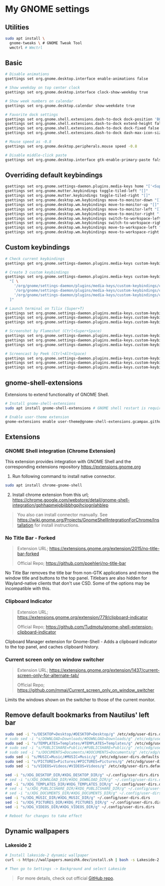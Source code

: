 # My GNOME settings

## Utilities

```sh
sudo apt install \
  gnome-tweaks \ # GNOME Tweak Tool
  wmctrl # Wmctrl
```

## Basic

```sh
# Disable animations
gsettings set org.gnome.desktop.interface enable-animations false

# Show weekday on top center clock
gsettings set org.gnome.desktop.interface clock-show-weekday true

# Show week numbers on calendar
gsettings set org.gnome.desktop.calendar show-weekdate true

# Favorite dock settings
gsettings set org.gnome.shell.extensions.dash-to-dock dock-position 'BOTTOM'
gsettings set org.gnome.shell.extensions.dash-to-dock extend-height false
gsettings set org.gnome.shell.extensions.dash-to-dock dock-fixed false
gsettings set org.gnome.shell.extensions.dash-to-dock dash-max-icon-size 52

# Mouse speed as -0.8
gsettings set org.gnome.desktop.peripherals.mouse speed -0.8

# Disable middle-click paste
gsettings set org.gnome.desktop.interface gtk-enable-primary-paste false
```

## Overriding default keybindings

```sh
gsettings set org.gnome.settings-daemon.plugins.media-keys home "['<Super>e']"
gsettings set org.gnome.mutter.keybindings toggle-tiled-left "[]"
gsettings set org.gnome.mutter.keybindings toggle-tiled-right "[]"
gsettings set org.gnome.desktop.wm.keybindings move-to-monitor-down "[]"
gsettings set org.gnome.desktop.wm.keybindings move-to-monitor-up "[]"
gsettings set org.gnome.desktop.wm.keybindings move-to-monitor-left "[]"
gsettings set org.gnome.desktop.wm.keybindings move-to-monitor-right "[]"
gsettings set org.gnome.desktop.wm.keybindings switch-to-workspace-left "['<Super>Left']"
gsettings set org.gnome.desktop.wm.keybindings switch-to-workspace-right "['<Super>Right']"
gsettings set org.gnome.desktop.wm.keybindings move-to-workspace-left "['<Primary><Super>Left']"
gsettings set org.gnome.desktop.wm.keybindings move-to-workspace-right "['<Primary><Super>Right']"
```

## Custom keybindings

```sh
# Check current keybindings
gsettings get org.gnome.settings-daemon.plugins.media-keys custom-keybindings

# Create 3 custom keybindings
gsettings set org.gnome.settings-daemon.plugins.media-keys custom-keybindings \
  "[ \
    '/org/gnome/settings-daemon/plugins/media-keys/custom-keybindings/custom0/', \
    '/org/gnome/settings-daemon/plugins/media-keys/custom-keybindings/custom1/', \
    '/org/gnome/settings-daemon/plugins/media-keys/custom-keybindings/custom2/' \
  ]"

# Launch terminal on Tilix (Super+T)
gsettings set org.gnome.settings-daemon.plugins.media-keys.custom-keybinding:/org/gnome/settings-daemon/plugins/media-keys/custom-keybindings/custom0/ name 'Launch terminal on Tilix'
gsettings set org.gnome.settings-daemon.plugins.media-keys.custom-keybinding:/org/gnome/settings-daemon/plugins/media-keys/custom-keybindings/custom0/ command 'tilix'
gsettings set org.gnome.settings-daemon.plugins.media-keys.custom-keybinding:/org/gnome/settings-daemon/plugins/media-keys/custom-keybindings/custom0/ binding '<Super>t'

# Screenshot by Flameshot (Ctrl+Super+Space)
gsettings set org.gnome.settings-daemon.plugins.media-keys.custom-keybinding:/org/gnome/settings-daemon/plugins/media-keys/custom-keybindings/custom1/ name 'Screenshot by Flameshot'
gsettings set org.gnome.settings-daemon.plugins.media-keys.custom-keybinding:/org/gnome/settings-daemon/plugins/media-keys/custom-keybindings/custom1/ command 'flameshot gui'
gsettings set org.gnome.settings-daemon.plugins.media-keys.custom-keybinding:/org/gnome/settings-daemon/plugins/media-keys/custom-keybindings/custom1/ binding '<Primary><Super>space'

# Screencast by Peek (Ctrl+Alt+Space)
gsettings set org.gnome.settings-daemon.plugins.media-keys.custom-keybinding:/org/gnome/settings-daemon/plugins/media-keys/custom-keybindings/custom2/ name 'Screencast by Peek'
gsettings set org.gnome.settings-daemon.plugins.media-keys.custom-keybinding:/org/gnome/settings-daemon/plugins/media-keys/custom-keybindings/custom2/ command 'peek'
gsettings set org.gnome.settings-daemon.plugins.media-keys.custom-keybinding:/org/gnome/settings-daemon/plugins/media-keys/custom-keybindings/custom2/ binding '<Primary><Alt>space'
```

## gnome-shell-extensions

Extensions to extend functionality of GNOME Shell.

```sh
# Install gnome-shell-extensions
sudo apt install gnome-shell-extensions # GNOME shell restart is required after this

# Enable user-theme extension
gnome-extensions enable user-theme@gnome-shell-extensions.gcampax.github.com
```

## Extensions

### GNOME Shell integration (Chrome Extension)

This extension provides integration with GNOME Shell and the corresponding extensions repository
https://extensions.gnome.org

1. Run following command to install native connector.

```sh
sudo apt install chrome-gnome-shell
```

2. Install chrome extension from this url;
   https://chrome.google.com/webstore/detail/gnome-shell-integration/gphhapmejobijbbhgpjhcjognlahblep

> You also can install connector manually. See
> https://wiki.gnome.org/Projects/GnomeShellIntegrationForChrome/Installation for install instructions.

### No Title Bar - Forked

> Extension URL; https://extensions.gnome.org/extension/2015/no-title-bar-forked
>
> Official Repo; https://github.com/poehlerj/no-title-bar

No Title Bar removes the title bar from non-GTK applications and moves the window title and buttons to the top panel.
Titlebars are also hidden for Wayland-native clients that don't use CSD. Some of the options may be incompatible with
this.

### Clipboard Indicator

> Extension URL; https://extensions.gnome.org/extension/779/clipboard-indicator
>
> Official Repo; https://github.com/Tudmotu/gnome-shell-extension-clipboard-indicator

Clipboard Manager extension for Gnome-Shell - Adds a clipboard indicator to the top panel, and caches clipboard history.

### Current screen only on window switcher

> Extension URL; https://extensions.gnome.org/extension/1437/current-screen-only-for-alternate-tab/
>
> Official Repo; https://github.com/mmai/Current_screen_only_on_window_switcher

Limits the windows shown on the switcher to those of the current monitor.

## Remove default bookmarks from Nautilus' left bar

```sh
sudo sed -i "s/DESKTOP=Desktop/#DESKTOP=Desktop/g" /etc/xdg/user-dirs.defaults
# sudo sed -i "s/DOWNLOAD=Downloads/#DOWNLOAD=Downloads/g" /etc/xdg/user-dirs.defaults
sudo sed -i "s/TEMPLATES=Templates/#TEMPLATES=Templates/g" /etc/xdg/user-dirs.defaults
# sudo sed -i "s/PUBLICSHARE=Public/#PUBLICSHARE=Public/g" /etc/xdg/user-dirs.defaults
# sudo sed -i "s/DOCUMENTS=Documents/#DOCUMENTS=Documents/g" /etc/xdg/user-dirs.defaults
sudo sed -i "s/MUSIC=Music/#MUSIC=Music/g" /etc/xdg/user-dirs.defaults
sudo sed -i "s/PICTURES=Pictures/#PICTURES=Pictures/g" /etc/xdg/user-dirs.defaults
sudo sed -i "s/VIDEOS=Videos/#VIDEOS=Videos/g" /etc/xdg/user-dirs.defaults

sed -i "s/XDG_DESKTOP_DIR/#XDG_DESKTOP_DIR/g" ~/.config/user-dirs.dirs
# sed -i "s/XDG_DOWNLOAD_DIR/#XDG_DOWNLOAD_DIR/g" ~/.config/user-dirs.dirs
sed -i "s/XDG_TEMPLATES_DIR/#XDG_TEMPLATES_DIR/g" ~/.config/user-dirs.dirs
# sed -i "s/XDG_PUBLICSHARE_DIR/#XDG_PUBLICSHARE_DIR/g" ~/.config/user-dirs.dirs
# sed -i "s/XDG_DOCUMENTS_DIR/#XDG_DOCUMENTS_DIR/g" ~/.config/user-dirs.dirs
sed -i "s/XDG_MUSIC_DIR/#XDG_MUSIC_DIR/g" ~/.config/user-dirs.dirs
sed -i "s/XDG_PICTURES_DIR/#XDG_PICTURES_DIR/g" ~/.config/user-dirs.dirs
sed -i "s/XDG_VIDEOS_DIR/#XDG_VIDEOS_DIR/g" ~/.config/user-dirs.dirs

# Reboot for changes to take effect
```

## Dynamic wallpapers

### Lakeside 2

```sh
# Install lakeside-2 dynamic wallpaper
curl -s https://wallpapers.manishk.dev/install.sh | bash -s Lakeside-2

# Then go to Settings -> Background and select Lakeside
```

> For more details, check out official [GitHub repo](https://github.com/manishprivet/dynamic-gnome-wallpapers).
